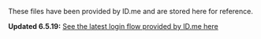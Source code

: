 These files have been provided by ID.me and are stored here for reference.

**Updated 6.5.19:** [See the latest login flow provided by ID.me here](https://github.com/department-of-veterans-affairs/va.gov-team/blob/master/products/identity/login/idme/va.gov-id.me-user-flow-overview-06-05-2019.pdf)
